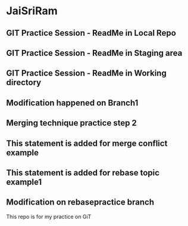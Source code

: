 # JaiSriRam

## GIT Practice Session - ReadMe in Local Repo 

## GIT Practice Session - ReadMe in Staging area

## GIT Practice Session - ReadMe in Working directory

## Modification happened on Branch1

## Merging technique practice step 2

## This statement is added for merge conflict example

## This statement is added for rebase topic example1

## Modification on rebasepractice branch
This repo is for my practice on GiT
